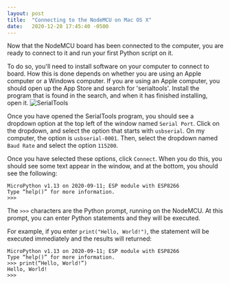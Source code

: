 ```yaml
---
layout: post
title:  "Connecting to the NodeMCU on Mac OS X"
date:   2020-12-28 17:45:40 -0500
---
```

Now that the NodeMCU board has been connected to the computer, you are ready to connect to it and run your first
Python script on it.

To do so, you'll need to install software on your computer to connect to board. How this is done depends on whether
you are using an Apple computer or a Windows computer. If you are using an Apple computer, you should open up the App
Store and search for 'serialtools'. Install the program that is found in the search, and when it has finished
installing, open it.
![SerialTools](/NodeMCU/assets/serialtools.png)

Once you have opened the SerialTools program, you should see a dropdown option at the top left of the window named
`Serial Port`. Click on the dropdown, and select the option that starts with `usbserial`. On my computer, the option
is `usbserial-0001`. Then, select the dropdown named `Baud Rate` and select the option `115200`.

Once you have selected these options, click `Connect`. When you do this, you should see some text appear in the window,
and at the bottom, you should see the following:

```
MicroPython v1.13 on 2020-09-11; ESP module with ESP8266
Type “help()” for more information.
>>>
```

The `>>>` characters are the Python prompt, running on the NodeMCU. At this prompt, you can enter Python statements
and they will be executed.

For example, if you enter `print("Hello, World!")`, the statement will be executed immediately and the results will
returned:

```
MicroPython v1.13 on 2020-09-11; ESP module with ESP8266
Type “help()” for more information.
>>> print(“Hello, World!”)
Hello, World!
>>>
```
